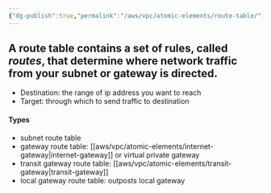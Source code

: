 ```yaml
---
{"dg-publish":true,"permalink":"/aws/vpc/atomic-elements/route-table/","title":"Route Table"}
---
```




## A route table contains a set of rules, called _routes_, that determine where network traffic from your subnet or gateway is directed.

- Destination: the range of ip address you want to reach
- Target: through which to send traffic to destination

#### Types
- subnet route table
- gateway route table: [[aws/vpc/atomic-elements/internet-gateway\|internet-gateway]] or virtual private gateway
- transit gateway route table: [[aws/vpc/atomic-elements/transit-gateway\|transit-gateway]]
- local gateway route table: outposts local gateway